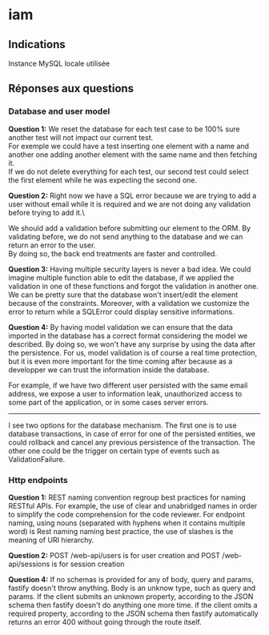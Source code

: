 # iam

## Indications
Instance MySQL locale utilisée

## Réponses aux questions

### Database and user model

**Question 1:**
We reset the database for each test case to be 100% sure another test will not impact our current test.\
For exemple we could have a test inserting one element with a name and another one adding another element with the same name and then fetching it.\
If we do not delete everything for each test, our second test could select the first element while he was expecting the second one.

**Question 2:**
Right now we have a SQL error because we are trying to add a user without email while it is required and we are not doing any validation before trying to add it.\

We should add a validation before submitting our element to the ORM. By validating before, we do not send anything to the database and we can return an error to the user.\
By doing so, the back end treatments are faster and controlled.

**Question 3:**
Having multiple security layers is never a bad idea. We could imagine multiple function able to edit the database, if we applied the validation in one of these functions 
and forgot the validation in another one. We can be pretty sure that the database won't insert/edit the element because of the constraints.
Moreover, with a validation we customize the error to return while a SQLError could display sensitive informations.

**Question 4:**
By having model validation we can ensure that the data imported in the database has a correct format considering the model we described.
By doing so, we won't have any surprise by using the data after the persistence.
For us, model validation is of course a real time protection, but it is even more important for the time coming after because as a developper we can trust the information 
inside the database.

For example, if we have two different user persisted with the same email address, we expose a user to information leak, unauthorized access to some part of the application, 
or in some cases server errors.

-----

I see two options for the database mechanism. 
The first one is to use database transactions, in case of error for one of the persisted entities, we could rollback and cancel any previous persistence of the transaction.
The other one could be the trigger on certain type of events such as ValidationFailure.

### Http endpoints

**Question 1:** REST naming convention regroup best practices for naming RESTful APIs. For example, the use of clear and unabridged names in order to simplify the code comprehension for the code reviewer. For endpoint naming, using nouns (separated with hyphens when it contains multiple word) is Rest naming naming best practice, the use of slashes is the meaning of URI hierarchy.

**Question 2:** POST /web-api/users is for user creation and POST /web-api/sessions is for session creation

**Question 4:**
If no schemas is provided for any of body, query and params, fastify doesn't throw anything. Body is an unknow type, such as query and params. 
If the client submits an unknown property, according to the JSON schema then fastify doesn't do anything one more time.
if the client omits a required property, according to the JSON schema then fastify automatically returns an error 400 without going through the route itself.

